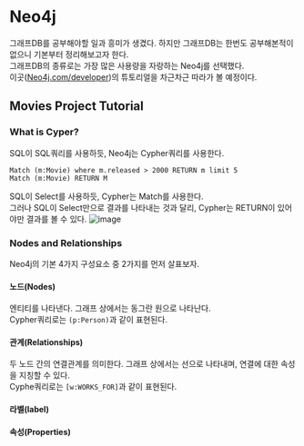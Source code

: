 # Neo4j
그래프DB를 공부해야할 일과 흥미가 생겼다. 하지만 그래프DB는 한번도 공부해본적이 없으니 기본부터 정리해보고자 한다.  
그래프DB의 종류로는 가장 많은 사용량을 자랑하는 Neo4j를 선택했다.  
이곳([Neo4j.com/developer](https://neo4j.com/developer/))의 튜토리얼을 차근차근 따라가 볼 예정이다.


## Movies Project Tutorial

### What is Cyper?
SQL이 SQL쿼리를 사용하듯, Neo4j는 Cypher쿼리를 사용한다.
```
Match (m:Movie) where m.released > 2000 RETURN m limit 5
Match (m:Movie) RETURN M
```
SQL이 Select를 사용하듯, Cypher는 Match를 사용한다.  
그러나 SQL이 Select만으로 결과를 나타내는 것과 달리, Cypher는 RETURN이 있어야만 결과를 볼 수 있다.
![image](https://user-images.githubusercontent.com/87905878/152720932-2bd12f06-f47d-4ac2-a4f4-389e94366300.png)

### Nodes and Relationships
Neo4j의 기본 4가지 구성요소 중 2가지를 먼저 살표보자.  
#### 노드(Nodes)
엔티티를 나타낸다. 그래프 상에서는 동그란 원으로 나타난다.  
Cypher쿼리로는 `(p:Person)`과 같이 표현된다.
#### 관계(Relationships)
두 노드 간의 연결관계를 의미한다. 그래프 상에서는 선으로 나타내며, 연결에 대한 속성을 지칭할 수 있다.  
Cyphe쿼리로는 `[w:WORKS_FOR]`과 같이 표현된다.


#### 라벨(label)
#### 속성(Properties)
